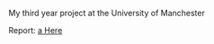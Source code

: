 My third year project at the University of Manchester

Report: [a Here](third_year_project_report.pdf)
